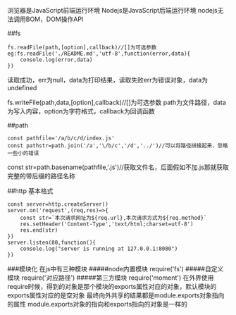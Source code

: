 浏览器是JavaScript前端运行环境
Nodejs是JavaScript后端运行环境
nodejs无法调用BOM，DOM操作API

##fs
```
fs.readFile(path,[option],callback)//[]为可选参数
eg:fs.readFile('./README.md','utf-8',function(error,data){
    console.log(error,data)
})
```
读取成功，err为null，data为打印结果，读取失败err为错误对象，data为undefined

fs.writeFile(path,data,[option],callback)//[]为可选参数
path为文件路径，data为写入内容，option为字符格式，callback为回调函数

##path
```
const pathfile='/a/b/c/d/index.js'
const pathstr=path.join('/a','\/b/c','/d','../')//可以将路径拼接起来，忽略一些小的错误
```
const str=path.basename(pathfile,'.js')//获取文件名，后面假如不加.js那就获取完整的带后缀的路径名称

##http
基本格式
```const http=require('http')
const server=http.createServer()
server.on('request',(req,res)=>{
    const str=`本次请求网址为${req.url},本次请求方式为${req.method}`
    res.setHeader('Content-Type','text/html;charset=utf-8')
    res.end(str)
})
server.listen(80,function(){
    console.log("server is running at 127.0.0.1:8080")
})
```

###模块化
在js中有三种模块
#####node内置模块 require('fs')
#####自定义模块   require('对应路径')
#####第三方模块   require('moment')
在外界使用require时候，得到的对象是那个模块的exports属性对应的对象，默认模块的exports属性对应的是空对象
最终向外共享的结果都是module.exports对象指向的属性
module.exports对象的指向和exports指向的对象是一样的
